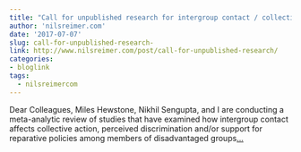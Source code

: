 ```yaml
---
title: "Call for unpublished research for intergroup contact / collective action meta-analysis"
author: 'nilsreimer.com'
date: '2017-07-07'
slug: call-for-unpublished-research-
link: http://www.nilsreimer.com/post/call-for-unpublished-research/
categories:
- bloglink
tags:
  - nilsreimercom
---
```


Dear Colleagues, Miles Hewstone, Nikhil Sengupta, and I are conducting a meta-analytic review of studies that have examined how intergroup contact affects collective action, perceived discrimination and/or support for reparative policies among members of disadvantaged groups[... <i class="fas fa-external-link-alt"></i>](http://www.nilsreimer.com/post/call-for-unpublished-research/)

